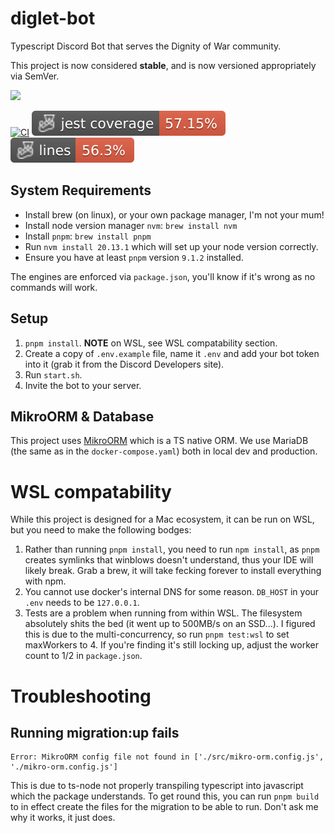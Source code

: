 # diglet-bot
Typescript Discord Bot that serves the Dignity of War community. 

This project is now considered **stable**, and is now versioned appropriately via SemVer.

[![](https://dcbadge.vercel.app/api/server/joindig)](https://discord.gg/joindig)

[![CI](https://github.com/dignityofwar/diglet-bot/actions/workflows/ci.yml/badge.svg)](https://github.com/dignityofwar/diglet-bot/actions/workflows/ci.yml)
![Jest coverage](./badges/coverage-jest%20coverage.svg)
![Lines](./badges/coverage-lines.svg)

## System Requirements
- Install brew (on linux), or your own package manager, I'm not your mum!
- Install node version manager `nvm`: `brew install nvm`
- Install `pnpm`: `brew install pnpm`
- Run `nvm install 20.13.1` which will set up your node version correctly.
- Ensure you have at least `pnpm` version `9.1.2` installed.

The engines are enforced via `package.json`, you'll know if it's wrong as no commands will work.

## Setup
1. `pnpm install`. **NOTE** on WSL, see WSL compatability section.
2. Create a copy of `.env.example` file, name it `.env` and add your bot token into it (grab it from the Discord Developers site).
3. Run `start.sh`.
4. Invite the bot to your server.

## MikroORM & Database
This project uses [MikroORM](https://mikro-orm.io/) which is a TS native ORM. We use MariaDB (the same as in the `docker-compose.yaml`) both in local dev and production.

# WSL compatability
While this project is designed for a Mac ecosystem, it can be run on WSL, but you need to make the following bodges:
1. Rather than running `pnpm install`, you need to run `npm install`, as `pnpm` creates symlinks that winblows doesn't understand, thus your IDE will likely break. Grab a brew, it will take fecking forever to install everything with npm.
2. You cannot use docker's internal DNS for some reason. `DB_HOST` in your `.env` needs to be `127.0.0.1`.
3. Tests are a problem when running from within WSL. The filesystem absolutely shits the bed (it went up to 500MB/s on an SSD...). I figured this is due to the multi-concurrency, so run `pnpm test:wsl` to set maxWorkers to 4. If you're finding it's still locking up, adjust the worker count to 1/2 in `package.json`.

# Troubleshooting
## Running migration:up fails
```
Error: MikroORM config file not found in ['./src/mikro-orm.config.js', './mikro-orm.config.js']
```
This is due to ts-node not properly transpiling typescript into javascript which the package understands. To get round this, you can run `pnpm build` to in effect create the files for the migration to be able to run. Don't ask me why it works, it just does.
